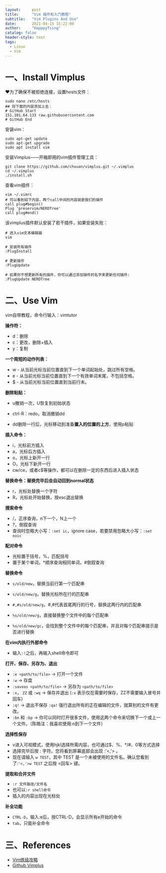 ```yaml
---
layout:     post
title:      "Vim 插件和入门教程"
subtitle:   "Vim Plugins And Use"
date:       2021-04-15 15:22:00
author:     "HapppyTsing"
catalog: false
header-style: text
tags:
  - Linux
  - Vim
---
```


# 一、Install Vimplus

❤为了确保不被拒绝连接，设置hosts文件：

```shell
sudo nano /etc/hosts
## 将下面的内容添加上去：
# GitHub Start
151.101.64.133 raw.githubusercontent.com
# GitHub End
```
安装vim：
```shell
sudo apt-get update
sudo apt-get upgrade
sudo apt install vim
```

安装Vimplus——开箱即用的vim插件管理工具：

```shell
git clone https://github.com/chxuan/vimplus.git ~/.vimplus
cd ~/.vimplus
./install.sh
```

查看vim插件：

```shell
vim ~/.vimrc
# 可以看到如下内容，两个call中间的内容就是我们的插件
call plug#begin()
Plug 'preservim/NERDTree'
call plug#end()
```

该vimplus插件默认安装了若干插件，如果安装失败：

```shell
# 进入vim文本编辑器
vim

# 安装所有插件
:PlugInstall

# 更新插件
:PlugUpdate

# 如果你不想更新所有的插件，你可以通过添加插件的名字来更新任何插件:
:PlugUpdate NERDTree
```

# 二、Use Vim

vim自带教程，命令行输入：vimtutor

**操作符：**

- d：删除
- c：更改，删除+插入
- y：复制

**一个简短的动作列表：**

- w - 从当前光标当前位置直到下一个单词起始处，跳过所有空格。
- e - 从当前光标当前位置直到下一个有效单词末尾，不包括空格。
- $ - 从当前光标当前位置直到当前行末。

**删除粘贴：**

- u撤销一次，U恢复到初始状态

- ctrl-R：redo，取消撤销dd

- dd删除一行后，光标移动到准备**置入的位置的上方**，使用p粘贴

**插入命令：**

- i，光标前方插入
- a，光标后方插入
- o，光标上新开一行
- O，光标下新开一行
- cw/ce，或者c$等操作，都可以在删除一定的东西后进入插入状态

**替换命令：替换完毕后会自动回到normal状态**

- r，光标处替换一个字符
- R，光标处开始替换，按esc退出替换

**搜索命令**

- /，正序查询，n下一个，N上一个
- ?，倒叙查询
- 查询时忽略大小写：`:set ic`，ignore case，若要禁用忽略大小写：`:set noic`

**配对命令**

- 光标置于括号，%，匹配括号
- 置于某个单词，*顺序查询相同单词，#倒叙查询

**替换命令**

- `s/old/new`，替换当前行第一个匹配串

- `s/old/new/g`，替换光标所在行的匹配串
- `#,#s/old/new/g`，#,#代表首尾两行的行号，替换这两行内的匹配串
- `%s/old/new/g`，直接替换整个文件中的每个匹配串
- `%s/old/new/gc`，会找到整个文件中的每个匹配串，并且对每个匹配串提示是否进行替换

**在vim内执行外部命令**

- 输入`:!`之后，再输入shell命令即可

**打开、保存、另存为、退出**

- `:e <path/to/file>` → 打开一个文件
- `:w` → 存盘
- `:saveas <path/to/file>` → 另存为 `<path/to/file>`
- `:x`， `ZZ` 或 `:wq` → 保存并退出 (`:x` 表示仅在需要时保存，ZZ不需要输入冒号并回车)
- `:q!` → 退出不保存 `:qa!` 强行退出所有的正在编辑的文件，就算别的文件有更改。
- `:bn` 和 `:bp` → 你可以同时打开很多文件，使用这两个命令来切换下一个或上一个文件。（陈皓注：我喜欢使用:n到下一个文件）

**选择性保存**

- v进入可视模式，使用hjkl选择所需内容，也可通过$、%、*/#、0等方式选择
- 选择完毕后按 : 字符。您将看到屏幕底部会出现 :'<,'> 。
- 现在请输入 `w TEST`，其中 TEST 是一个未被使用的文件名。确认您看到了:`'<,'>w TEST` 之后按 <回车> 键。

**提取和合并文件**

- `:r 文件路径/文件名`
- 也可以`:r shell命令`
- 插入的内容出现在光标处

**补全功能**

- `CTRL-D`，输入:e后，按CTRL-D，会显示所有e开始的命令
- `tab`，只能补全命令

# 三、References

- [Vim练级攻略](https://coolshell.cn/articles/5426.html)
- [Github Vimplus](https://github.com/chxuan/vimplus)